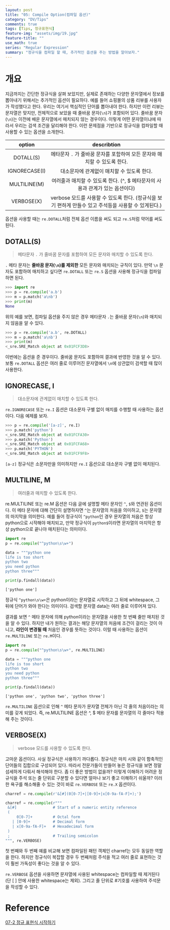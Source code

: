 ```yaml
---
layout: post
title: "05: Compile Option(컴파일 옵션)"
category: "DV/Tips"
comments: true
tags: [Tips, 정규표현식]
feature-img: "assets/img/19.jpg"
feature-title: ""
use_math: true
series: "Regular Expression"
summary: "정규식을 컴파일 할 때, 추가적인 옵션을 주는 방법을 알아보자."
---
```


# 개요

지금까지는 간단한 정규식을 살펴 보았지만, 실제로 존재하는 다양한 문자열에서 정보를 뽑아내기 위해서는 추가적인 옵션이 필요하다. 예를 들어 쇼핑몰의 상품 리뷰를 사용자가 작성했다고 한다. 우리는 여기서 핵심적인 단어를 뽑아내야 한다. 하지만 이런 리뷰는 문자열은 맞지만, 전체적으로 보았을 때 줄바꿈 문자(`\n`)가 포함되어 있다. 줄바꿈 문자(`\n`)는 이전에 배운 문자열에서 매치되지 않는 경우이다. 이렇게 어떤 문자열이냐에 따라서 우리는 검색 조건을 달리해야 한다. 이런 문제점을 기반으로 정규식을 컴파일할 때 사용할 수 있는 옵션을 소개한다.

|    option     |                                              describtion                                              |
| :-----------: | :---------------------------------------------------------------------------------------------------: |
|   DOTALL(S)   |               메타문자 `.` 가 줄바꿈 문자를 포함하여 모든 문자와 매치할 수 있도록 한다.               |
| IGNORECASE(I) |                              대소문자에 관계없이 매치할 수 있도록 한다.                               |
| MULTILINE(M)  |            여러줄과 매치할 수 있도록 한다. (^, \$ 메타문자의 사용과 관계가 있는 옵션이다)             |
|  VERBOSE(X)   | verbose 모드를 사용할 수 있도록 한다. (정규식을 보기 편하게 만들수 있고 주석등을 사용할 수 있게된다.) |

옵션을 사용할 때는 `re.DOTALL`처럼 전체 옵션 이름을 써도 되고 `re.S`처럼 약어를 써도 된다.

## DOTALL(S)

> 메타문자 `.` 가 줄바꿈 문자를 포함하여 모든 문자와 매치할 수 있도록 한다.

`.` 메타 문자는 **줄바꿈 문자(`\n`)를 제외한** 모든 문자와 매치되는 규칙이 있다. 만약 `\n` 문자도 포함하여 매치하고 싶다면 `re.DOTALL` 또는 `re.S` 옵션을 사용해 정규식을 컴파일하면 된다.

```python
>>> import re
>>> p = re.compile('a.b')
>>> m = p.match('a\nb')
>>> print(m)
None
```

위의 예를 보면, 컴파일 옵션을 주지 않은 경우 메타문자 `.`는 줄바꿈 문자(`\n`)와 매치되지 않음을 알 수 있다.

```python
>>> p = re.compile('a.b', re.DOTALL)
>>> m = p.match('a\nb')
>>> print(m)
<_sre.SRE_Match object at 0x01FCF3D8>
```

이번에는 옵션을 준 경우이다. 줄바꿈 문자도 포함하여 결과에 반영한 것을 알 수 있다. 보통 `re.DOTALL` 옵션은 여러 줄로 이루어진 문자열에서 `\n`에 상관없이 검색할 때 많이 사용한다.

## IGNORECASE, I

> 대소문자에 관계없이 매치할 수 있도록 한다.

`re.IGNORECASE` 또는 `re.I` 옵션은 대소문자 구별 없이 매치를 수행할 때 사용하는 옵션이다. 다음 예제를 보자.

```python
>>> p = re.compile('[a-z]', re.I)
>>> p.match('python')
<_sre.SRE_Match object at 0x01FCFA30>
>>> p.match('Python')
<_sre.SRE_Match object at 0x01FCFA68>
>>> p.match('PYTHON')
<_sre.SRE_Match object at 0x01FCF9F8>
```

`[a-z]` 정규식은 소문자만을 의미하지만 `re.I` 옵션으로 대소문자 구별 없이 매치된다.

## MULTILINE, M

> 여러줄과 매치할 수 있도록 한다.

re.MULTILINE 또는 re.M 옵션은 다음 글에 설명할 메타 문자인 `^`, `$`와 연관된 옵션이다. 이 메타 문자에 대해 간단히 설명하자면 `^`는 문자열의 처음을 의미하고, `$`는 문자열의 마지막을 의미한다. 예를 들어 정규식이 `^python`인 경우 문자열의 처음은 항상 python으로 시작해야 매치되고, 만약 정규식이 `python$`이라면 문자열의 마지막은 항상 python으로 끝나야 매치된다는 의미이다.

```python
import re
p = re.compile("^python\s\w+")

data = """python one
life is too short
python two
you need python
python three"""

print(p.findall(data))
```

```
['python one']
```

정규식 `^python\s\w+`은 python이라는 문자열로 시작하고 그 뒤에 whitespace, 그 뒤에 단어가 와야 한다는 의미이다. 검색할 문자열 data는 여러 줄로 이루어져 있다.

결과를 보면 `^` 메타 문자에 의해 python이라는 문자열을 사용한 첫 번째 줄만 매치된 것을 알 수 있다. 하지만 내가 원하는 결과는 해당 문자열의 처음에 조건이 걸리는 것이 아니고, **라인이 변경될 때** 처음인 경우를 뜻하는 것이다. 이럴 때 사용하는 옵션이 `re.MULTILINE` 또는 `re.M`이다.

```python
import re
p = re.compile("^python\s\w+", re.MULTILINE)

data = """python one
life is too short
python two
you need python
python three"""

print(p.findall(data))
```

```
['python one', 'python two', 'python three']
```

`re.MULTILINE` 옵션으로 인해 `^` 메타 문자가 문자열 전체가 아닌 각 줄의 처음이라는 의미를 갖게 되었다. 즉, re.MULTILINE 옵션은 ^, \$ 메타 문자를 문자열의 각 줄마다 적용해 주는 것이다.

## VERBOSE(X)

> verbose 모드를 사용할 수 있도록 한다.

고마운 옵션이다. 사실 정규식은 사용하기 까다롭다. 정규식은 마치 시와 같이 함축적인 단어들의 집합으로 구성되어 있다. 따라서 전문가들이 만들어 놓은 정규식을 보면 정말 섬세하게 다뤄서 해석해야 한다. 좀 더 좋은 방법이 없을까? 이렇게 이해하기 어려운 정규식을 주석 또는 줄 단위로 구분할 수 있다면 얼마나 보기 좋고 이해하기 쉬울까? 이러한 욕구를 해소해줄 수 있는 것이 바로 `re.VERBOSE` 또는 `re.X` 옵션이다.

```python
charref = re.compile(r'&[#](0[0-7]+|[0-9]+|x[0-9a-fA-F]+);')
```

```python
charref = re.compile(r"""
 &[#]                # Start of a numeric entity reference
 (
     0[0-7]+         # Octal form
   | [0-9]+          # Decimal form
   | x[0-9a-fA-F]+   # Hexadecimal form
 )
 ;                   # Trailing semicolon
""", re.VERBOSE)
```

첫 번째와 두 번째 예를 비교해 보면 컴파일된 패턴 객체인 charref는 모두 동일한 역할을 한다. 하지만 정규식이 복잡할 경우 두 번째처럼 주석을 적고 여러 줄로 표현하는 것이 훨씬 가독성이 좋다는 것을 알 수 있다.

`re.VERBOSE` 옵션을 사용하면 문자열에 사용된 whitespace는 컴파일할 때 제거된다(단 [ ] 안에 사용한 whitespace는 제외). 그리고 줄 단위로 #기호를 사용하여 주석문을 작성할 수 있다.

# Reference

[07-2 정규 표현식 시작하기](https://wikidocs.net/4308)
